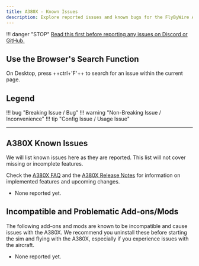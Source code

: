 ```yaml
---
title: A380X - Known Issues
description: Explore reported issues and known bugs for the FlyByWire A380X aircraft.
---
```


!!! danger "STOP"
    [Read this first before reporting any issues on Discord or GitHub.](./known-issues.md#read-this-first)

## Use the Browser's Search Function

On Desktop, press ++ctrl+'F'++ to search for an issue within the current page.

## Legend

!!! bug "Breaking Issue / Bug"
!!! warning "Non-Breaking Issue / Inconvenience"
!!! tip "Config Issue / Usage Issue"

---

<!--
TEMPLATE

??? issue "Issue Headline"
    ### Issue Headline

    !!! tip ""
        *Affected versions: Stable, Development*

    ^^Description^^
    ^^Root Cause^^
    ^^Possible Solution or Workaround^^
    ^^Additional Information^^
-->

## A380X Known Issues

We will list known issues here as they are reported. This list will not cover missing or incomplete features. 

Check the [A380X FAQ](../../a380x/index.md#a380x-quick-faq) and the 
[A380X Release Notes](../../../release-notes/a380x/v0120.md) for information on implemented features and upcoming 
changes.

- None reported yet.

## Incompatible and Problematic Add-ons/Mods

The following add-ons and mods are known to be incompatible and cause issues with the A380X. We recommend you uninstall
these before starting the sim and flying with the A380X, especially if you experience issues with the aircraft.

- None reported yet.


